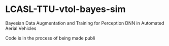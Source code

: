 # LCASL-TTU-vtol-bayes-sim
Bayesian Data Augmentation and Training for Perception DNN in Automated Aerial Vehicles

 Code is in the process of being made publi
